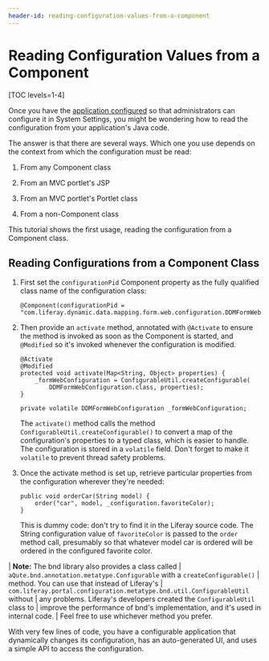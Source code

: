 ```yaml
---
header-id: reading-configuration-values-from-a-component
---
```


# Reading Configuration Values from a Component

[TOC levels=1-4]

Once you have the 
[application configured](/docs/7-1/tutorials/-/knowledge_base/t/making-applications-configurable)
so that administrators can configure it in System Settings, you might be
wondering how to read the configuration from your application's Java code.

The answer is that there are several ways. Which one you use depends on the
context from which the configuration must be read:

1. From any Component class

2. From an MVC portlet's JSP

3. From an MVC portlet's Portlet class

4. From a non-Component class

This tutorial shows the first usage, reading the configuration from a Component
class.

## Reading Configurations from a Component Class

1.  First set the `configurationPid` Component property as the fully qualified
    class name of the configuration class:

        @Component(configurationPid = "com.liferay.dynamic.data.mapping.form.web.configuration.DDMFormWebConfiguration")

2.  Then provide an `activate` method, annotated with `@Activate` to ensure the
    method is invoked as soon as the Component is started, and `@Modified` so
    it's invoked whenever the configuration is modified.

        @Activate
        @Modified
        protected void activate(Map<String, Object> properties) {
            _formWebConfiguration = ConfigurableUtil.createConfigurable(
                DDMFormWebConfiguration.class, properties);
        }

        private volatile DDMFormWebConfiguration _formWebConfiguration;

    The `activate()` method calls the method
    `ConfigurableUtil.createConfigurable()` to convert a map of the
    configuration's properties to a typed class, which is easier to handle. The
    configuration is stored in a `volatile` field. Don't forget to make it
    `volatile` to prevent thread safety problems.

3.  Once the activate method is set up, retrieve particular properties from the
    configuration wherever they're needed:

        public void orderCar(String model) {
            order("car", model, _configuration.favoriteColor);
        }

    This is dummy code: don't try to find it in the Liferay source code. The
    String configuration value of `favoriteColor` is passed to the `order`
    method call, presumably so that whatever model car is ordered will be
    ordered in the configured favorite color.

| **Note:** The bnd library also provides a class called
| `aQute.bnd.annotation.metatype.Configurable` with a `createConfigurable()`
| method. You can use that instead of Liferay's
| `com.liferay.portal.configuration.metatype.bnd.util.ConfigurableUtil` without
| any problems. Liferay's developers created the `ConfigurableUtil` class to
| improve the performance of bnd's implementation, and it's used in internal code.
| Feel free to use whichever method you prefer.

With very few lines of code, you have a configurable application that
dynamically changes its configuration, has an auto-generated UI, and uses a
simple API to access the configuration.
